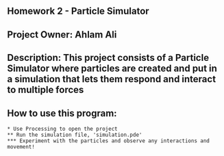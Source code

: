 ## Homework 2 - Particle Simulator
## Project Owner: Ahlam Ali
## Description: This project consists of a Particle Simulator where particles are created and put in a simulation that lets them respond and interact to multiple forces
## How to use this program: 
    * Use Processing to open the project
    ** Run the simulation file, 'simulation.pde'
    *** Experiment with the particles and observe any interactions and movement!

